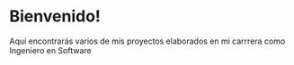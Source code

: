 # Bienvenido!
Aquí encontrarás varios de mis proyectos elaborados en mi carrrera como Ingeniero en Software
